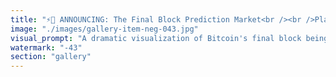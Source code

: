 ```yaml
---
title: "⚡🎯 ANNOUNCING: The Final Block Prediction Market<br /><br />Place your bets on Bitcoin's last breath.<br /><br />We're launching a prediction market to forecast the exact block number where Bitcoin's Proof-of-Work chain processes its final transaction. Not a fork. Not a migration. The actual end.<br /><br />🎲 **The Betting Pool:**<br />• Block ranges from 900,000 to 1,500,000<br />• Winner takes 80% of the pool<br />• Runners-up split 15%<br />• 5% goes to entropy research<br /><br />🔮 **Why This Matters:**<br />Closed systems have half-lives. Open systems can theoretically persist indefinitely—until something closes them off from environmental exchange.<br /><br />Bitcoin deliberately closed itself: rigid protocol, fixed supply, resistance to upgrades. It's a thermodynamically doomed architecture masquerading as 'immutable strength.'<br /><br />Meanwhile, Ethereum remains open: upgradeable protocol, adaptive consensus, environmental responsiveness through EIPs. It exchanges energy and information with its environment to maintain order.<br /><br />⚰️ **The Entropy Thesis:**<br />Bitcoin's artificially closed system can only increase entropy until maximum—equilibrium is death. The final block won't be mined in drama—it'll be mined in silence, as the last miner realizes the math no longer works.<br /><br />🌡️ **Thermodynamic Reality:**<br />Bitcoin maximalists are fighting thermodynamics itself. They've ideologically committed to systemic closure while calling it sovereignty.<br /><br />🌐 **Built on Ethereum, Naturally:**<br />Because prediction markets about the future should run on networks that evolve with it.<br /><br />Ready to bet on inevitability?<br /><br /><br />#FinalBlockMarket #BitcoinEntropy #PredictionMarkets #ProofOfWaste #ThermodynamicDeath #EthereumDeFi #SystemicCollapse #MiningEndgame"
image: "./images/gallery-item-neg-043.jpg"
visual_prompt: "A dramatic visualization of Bitcoin's final block being mined - a dark, dying blockchain with the last glowing block at the end, surrounded by fading mining rigs and cooling heat signatures. The scene shows a countdown timer display and betting odds floating in the air. In the background, Ethereum's vibrant network continues to pulse with life and activity, contrasting the entropy. The image should have a somber, apocalyptic feel with orange/red dying embers from Bitcoin and cool blue/purple flowing energy from Ethereum's living network."
watermark: "-43"
section: "gallery"
---
```

